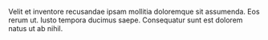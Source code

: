 Velit et inventore recusandae ipsam mollitia doloremque sit assumenda. Eos rerum ut. Iusto tempora ducimus saepe. Consequatur sunt est dolorem natus ut ab nihil.